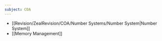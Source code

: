 ```yaml
---
subject: COA
---
```

- [[Revision/ZealRevision/COA/Number Systems/Number System|Number System]]
- [[Memory Management]]